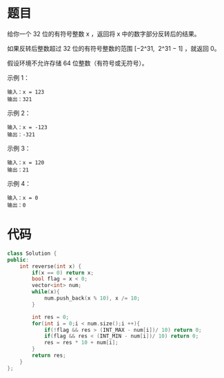 # 题目
给你一个 32 位的有符号整数 x ，返回将 x 中的数字部分反转后的结果。

如果反转后整数超过 32 位的有符号整数的范围 [−2^31,  2^31 − 1] ，就返回 0。

假设环境不允许存储 64 位整数（有符号或无符号）。
 

示例 1：
```
输入：x = 123
输出：321
```
示例 2：
```
输入：x = -123
输出：-321
```
示例 3：
```
输入：x = 120
输出：21
```
示例 4：
```
输入：x = 0
输出：0
```


# 代码
```c++
class Solution {
public:
    int reverse(int x) {
        if(x == 0) return x;
        bool flag = x < 0;
        vector<int> num;
        while(x){
            num.push_back(x % 10), x /= 10;
        }

        int res = 0;
        for(int i = 0;i < num.size();i ++){
            if(!flag && res > (INT_MAX - num[i])/ 10) return 0;
            if(flag && res < (INT_MIN - num[i])/ 10) return 0;
            res = res * 10 + num[i];
        }
        return res;
    }
};
```